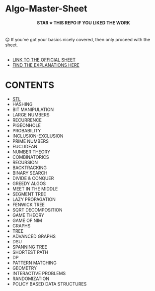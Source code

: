 # Algo-Master-Sheet

<div align="center"> <b> STAR ⭐ THIS REPO IF YOU LIKED THE WORK </b> </div> <br>

😊 If you've got your basics nicely covered, then only proceed with the sheet. <br><br>

- [LINK TO THE OFFICIAL SHEET](https://docs.google.com/spreadsheets/d/11mi-sknqLyc7C9b2KANml-LCC9F59GAP_ScHgakR_Uo/edit#gid=0)
- [FIND THE EXPLANATIONS HERE](https://www.youtube.com/playlist?list=PLJHIvga3HLZyT7_HWKVLWbJwejIzXKIfR)

# CONTENTS
- [STL](https://github.com/utkarsh006/Algo-Master-Sheet/tree/main/STL)
- HASHING
- BIT MANIPULATION
- LARGE NUMBERS
- RECURRENCE
- PIGEONHOLE
- PROBABILITY
- INCLUSION-EXCLUSION
- PRIME NUMBERS
- EUCLIDEAN
- NUMBER THEORY
- COMBINATORICS
- RECURSION
- BACKTRACKING
- BINARY SEARCH
- DIVIDE & CONQUER
- GREEDY ALGOS
- MEET IN THE MIDDLE
- SEGMENT TREE
- LAZY PROPAGATION
- FENWICK TREE
- SQRT DECOMPOSITION
- GAME THEORY 
- GAME OF NIM
- GRAPHS
- TREE
- ADVANCED GRAPHS
- DSU
- SPANNING TREE
- SHORTEST PATH
- DP
- PATTERN MATCHING
- GEOMETRY
- INTERACTIVE PROBLEMS
- RANDOMIZATION
- POLICY BASED DATA STRUCTURES


